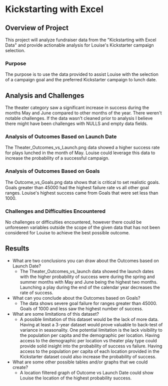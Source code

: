 # Kickstarting with Excel

## Overview of Project
This project will analyze fundraiser data from the "Kickstarting with Excel Data" and provide actionable analysis for Louise's Kickstarter campaign selection.
### Purpose
The purpose is to use the data provided to assist Louise with the selection of a campaign goal and the preferred Kickstarter campaign to lunch date.
## Analysis and Challenges
The theater category saw a significant increase in success during the months May and June compared to other months of the year. There weren't notable challenges. If the data wasn't cleaned prior to analysis I believe there might have been challenges with NULLS and empty data fields.
### Analysis of Outcomes Based on Launch Date
The Theater_Outcomes_vs_Launch.png data showed a higher success rate for plays lunched in the month of May. Louise could leverage this data to increase the probability of a successful campaign.
### Analysis of Outcomes Based on Goals
The Outcome_vs_Goals.png data shows that is critical to set realistic goals. Goals greater than 45000 had the highest failure rate vs all other goal ranges. Louise's highest success came from Goals that were set less than 1000.
### Challenges and Difficulties Encountered
No challenges or difficulties encountered, however there could be unforeseen variables outside the scope of the given data that has not been considered for Louise to achieve the best possible outcome.
## Results

- What are two conclusions you can draw about the Outcomes based on Launch Date?
  - The Theater_Outcomes_vs_launch data showed the launch dates with the higher probability of success were during the spring and summer months with May and June being the highest     two months. Launching a play during the end of the calendar year decreases the rate of success.
- What can you conclude about the Outcomes based on Goals?
  - The data shows severe goal failure for ranges greater than 45000. Goals of 1000 and less saw the highest number of success.
- What are some limitations of this dataset?
  - A possible limitation of this dataset would be the lack of more data. Having at least a 3-year dataset would prove valuable to back-test of variance in seasonality.
    One potential limitation is the lack visibility to the population per capita and the demographic per location. Having access to the demographic per location vs theater play       type could provide solid insight into the probability of success vs failure. Having access to the population per capita of each location provided in the Kickstarter dataset       could also increase the probability of success.
- What are some other possible tables and/or graphs that we could create?
  - A location filtered graph of Outcome vs Launch Date could show Louise the location of the highest probability success.
